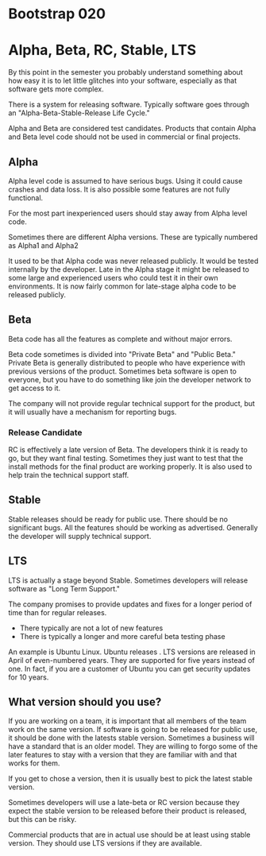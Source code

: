 # Bootstrap 020 

# Alpha, Beta, RC, Stable, LTS

By this point in the semester you probably understand something about how easy it is to let little glitches into your software, especially as that software gets more complex.

There is a system for releasing software.  Typically software goes through an "Alpha-Beta-Stable-Release Life Cycle."

Alpha and Beta are considered test candidates.  Products that contain Alpha and Beta level code should not be used in commercial or final projects.

## Alpha 

Alpha level code is assumed to have serious bugs.  Using it could cause crashes and data loss.  It is also possible some features are not fully functional.

For the most part inexperienced users should stay away from Alpha level code.

Sometimes there are different Alpha versions.  These are typically numbered as Alpha1 and Alpha2

It used to be that Alpha code was never released publicly.  It would be tested internally by the developer.  Late in the Alpha stage it might be released to some large and experienced users who could test it in their own environments.  It is now fairly common for late-stage alpha code to be released publicly.

## Beta

Beta code has all the features as complete and without major errors.

Beta code sometimes is divided into "Private Beta" and "Public Beta."  Private Beta is generally distributed to people who have experience with previous versions of the product.  Sometimes beta software is open to everyone, but you have to do something like join the developer network to get access to it.

The company will not provide regular technical support for the product, but it will usually have a mechanism for reporting bugs.

### Release Candidate

RC is effectively a late version of Beta.  The developers think it is ready to go, but they want final testing.  Sometimes they just want to test that the install methods for the final product are working properly.  It is also used to help train the technical support staff.

## Stable

Stable releases should be ready for public use.  There should be no significant bugs.  All the features should be working as advertised.  Generally the developer will supply technical support.

## LTS

LTS is actually a stage beyond Stable.  Sometimes developers will release software as "Long Term Support."  

The company promises to provide updates and fixes for a longer period of time than for regular releases.  

* There typically are not a lot of new features
* There is typically a longer and more careful beta testing phase

An example is Ubuntu Linux.  Ubuntu releases .  LTS versions are released in April of even-numbered years.  They are supported for five years instead of one.  In fact, if you are a customer of Ubuntu you can get security updates for 10 years.

## What version should you use?

If you are working on a team, it is important that all members of the team work on the same version.  If software is going to be released for public use, it should be done with the latests stable version.  Sometimes a business will have a standard that is an older model.  They are willing to forgo some of the later features to stay with a version that they are familiar with and that works for them.

If you get to chose a version, then it is usually best to pick the latest stable version. 

Sometimes developers will use a late-beta or RC version because they expect the stable version to be released before their product is released, but this can be risky.

Commercial products that are in actual use should be at least using stable version.  They should use LTS versions if they are available.